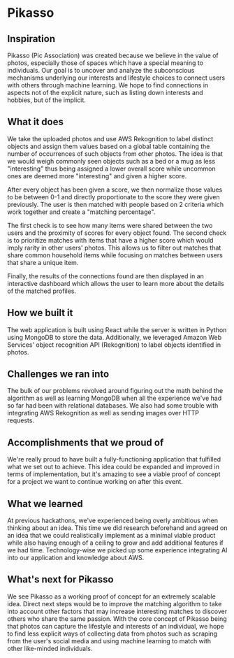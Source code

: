 # Pikasso

## Inspiration
Pikasso (Pic Association) was created because we believe in the value of photos, especially those of spaces which have a special meaning to individuals. Our goal is to uncover and analyze the subconscious mechanisms underlying our interests and lifestyle choices to connect users with others through machine learning. We hope to find connections in aspects not of the explicit nature, such as listing down interests and hobbies, but of the implicit.

## What it does
We take the uploaded photos and use AWS Rekognition to label distinct objects and assign them values based on a global table containing the number of occurrences of such objects from other photos. The idea is that we would weigh commonly seen objects such as a bed or a mug as less "interesting" thus being assigned a lower overall score while uncommon ones are deemed more "interesting" and given a higher score.

After every object has been given a score, we then normalize those values to be between 0-1 and directly proportionate to the score they were given previously. The user is then matched with people based on 2 criteria which work together and create a "matching percentage".

The first check is to see how many items were shared between the two users and the proximity of scores for every object found. The second check is to prioritize matches with items that have a higher score which would imply rarity in other users' photos. This allows us to filter out matches that share common household items while focusing on matches between users that share a unique item.

Finally, the results of the connections found are then displayed in an interactive dashboard which allows the user to learn more about the details of the matched profiles.

## How we built it
The web application is built using React while the server is written in Python using MongoDB to store the data. Additionally, we leveraged Amazon Web Services' object recognition API (Rekognition) to label objects identified in photos.

## Challenges we ran into
The bulk of our problems revolved around figuring out the math behind the algorithm as well as learning MongoDB when all the experience we've had so far had been with relational databases. We also had some trouble with integrating AWS Rekognition as well as sending images over HTTP requests.

## Accomplishments that we proud of
We're really proud to have built a fully-functioning application that fulfilled what we set out to achieve. This idea could be expanded and improved in terms of implementation, but it's amazing to see a viable proof of concept for a project we want to continue working on after this event.

## What we learned
At previous hackathons, we've experienced being overly ambitious when thinking about an idea. This time we did research beforehand and agreed on an idea that we could realistically implement as a minimal viable product while also having enough of a ceiling to grow and add additional features if we had time. Technology-wise we picked up some experience integrating AI into our application and knowledge about AWS.

## What's next for Pikasso
We see Pikasso as a working proof of concept for an extremely scalable idea. Direct next steps would be to improve the matching algorithm to take into account other factors that may increase interesting matches to discover others who share the same passion. With the core concept of Pikasso being that photos can capture the lifestyle and interests of an individual, we hope to find less explicit ways of collecting data from photos such as scraping from the user's social media and using machine learning to match with other like-minded individuals.
